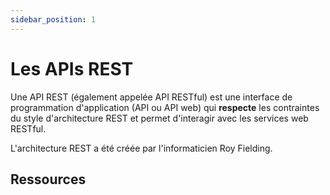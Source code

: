 ```yaml
---
sidebar_position: 1
---
```


# Les APIs REST

Une API REST (également appelée API RESTful) est une interface de programmation d'application (API ou API web) qui **respecte** les contraintes du style d'architecture REST et permet d'interagir avec les services web RESTful.

L'architecture REST a été créée par l'informaticien Roy Fielding.

## Ressources